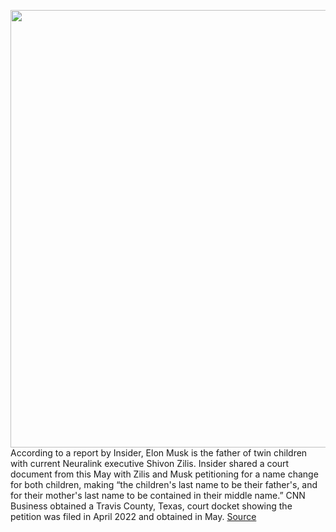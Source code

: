<img src='https://cdn.vox-cdn.com/thumbor/Q631TVKiCyjVNwzvw6_NValXidU=/0x0:4205x3047/1200x800/filters:focal(1767x1188:2439x1860)/cdn.vox-cdn.com/uploads/chorus_image/image/71057195/1240015769.0.jpg' width='700px' /><br/>
According to a report by Insider, Elon Musk is the father of twin children with current Neuralink executive Shivon Zilis. Insider shared a court document from this May with Zilis and Musk petitioning for a name change for both children, making “the children's last name to be their father's, and for their mother's last name to be contained in their middle name.” CNN Business obtained a Travis County, Texas, court docket showing the petition was filed in April 2022 and obtained in May.
<a href='https://www.theverge.com/2022/7/7/23198199/elon-musk-children-neuralink-open-ai-exec-twins'> Source <a/>